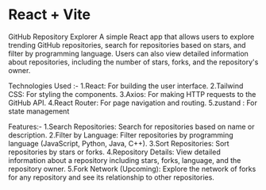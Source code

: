 # React + Vite

GitHub Repository Explorer
A simple React app that allows users to explore trending GitHub repositories, search for repositories based on stars, and filter by programming language. Users can also view detailed information about repositories, including the number of stars, forks, and the repository's owner.

Technologies Used :-
1.React: For building the user interface.
2.Tailwind CSS: For styling the components.
3.Axios: For making HTTP requests to the GitHub API.
4.React Router: For page navigation and routing.
5.zustand : For state management

Features:-
1.Search Repositories: Search for repositories based on name or description.
2.Filter by Language: Filter repositories by programming language (JavaScript, Python, Java, C++).
3.Sort Repositories: Sort repositories by stars or forks.
4.Repository Details: View detailed information about a repository including stars, forks, language, and the repository owner.
5.Fork Network (Upcoming): Explore the network of forks for any repository and see its relationship to other repositories.

